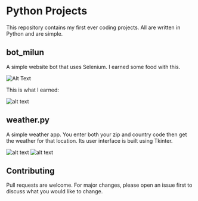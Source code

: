 # Python Projects

This repository contains my first ever coding projects. All are written in Python and are simple.

## bot_milun

A simple website bot that uses Selenium. I earned some food with this.

![Alt Text](https://github.com/FranicevicNikola/python_stuff/blob/master/ezgif.com-video-to-gif.gif)

This is what I earned:

![alt text](https://github.com/FranicevicNikola/python_stuff/blob/master/20200520_142721.jpg)


## weather.py

A simple weather app. You enter both your zip and country code then get the weather for that location. Its user interface is built using Tkinter.

![alt text](https://github.com/FranicevicNikola/python_stuff/blob/master/Screenshot%202020-07-27%20at%2011.17.17.png)
![alt text](https://github.com/FranicevicNikola/python_stuff/blob/master/Screenshot%202020-07-27%20at%2011.17.29.png)


## Contributing

Pull requests are welcome. For major changes, please open an issue first to discuss what you would like to change.
